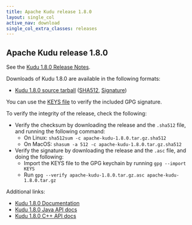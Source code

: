 ```yaml
---
title: Apache Kudu release 1.8.0
layout: single_col
active_nav: download
single_col_extra_classes: releases
---
```


<!--

Licensed to the Apache Software Foundation (ASF) under one
or more contributor license agreements.  See the NOTICE file
distributed with this work for additional information
regarding copyright ownership.  The ASF licenses this file
to you under the Apache License, Version 2.0 (the
"License"); you may not use this file except in compliance
with the License.  You may obtain a copy of the License at

  http://www.apache.org/licenses/LICENSE-2.0

Unless required by applicable law or agreed to in writing,
software distributed under the License is distributed on an
"AS IS" BASIS, WITHOUT WARRANTIES OR CONDITIONS OF ANY
KIND, either express or implied.  See the License for the
specific language governing permissions and limitations
under the License.

-->

## Apache Kudu release 1.8.0

See the [Kudu 1.8.0 Release Notes](docs/release_notes.html).

Downloads of Kudu 1.8.0 are available in the following formats:

* [Kudu 1.8.0 source tarball](http://www.apache.org/closer.cgi?filename=kudu/1.8.0/apache-kudu-1.8.0.tar.gz)
  ([SHA512](http://archive.apache.org/dist/kudu/1.8.0/apache-kudu-1.8.0.tar.gz.sha512),
  [Signature](http://archive.apache.org/dist/kudu/1.8.0/apache-kudu-1.8.0.tar.gz.asc))

You can use the [KEYS file](https://www.apache.org/dist/kudu/KEYS) to verify the included GPG signature.

To verify the integrity of the release, check the following:

* Verify the checksum by downloading the release and the `.sha512` file, and
  running the following command:
    * On Linux: `sha512sum -c apache-kudu-1.8.0.tar.gz.sha512`
    * On MacOS: `shasum -a 512 -c apache-kudu-1.8.0.tar.gz.sha512`
* Verify the signature by downloading the release and the `.asc` file, and
  doing the following:
    * Import the KEYS file to the GPG keychain by running `gpg --import KEYS`
    * Run `gpg --verify apache-kudu-1.8.0.tar.gz.asc apache-kudu-1.8.0.tar.gz`

Additional links:

* [Kudu 1.8.0 Documentation](docs/)
* [Kudu 1.8.0 Java API docs](apidocs/)
* [Kudu 1.8.0 C++ API docs](cpp-client-api/)

